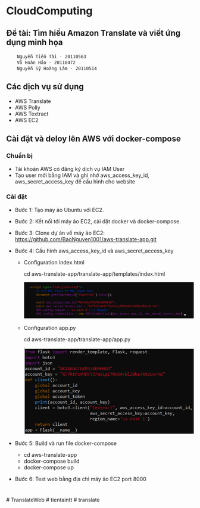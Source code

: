 # CloudComputing

## Đề tài: Tìm hiểu Amazon Translate và viết ứng dụng minh họa

        Nguyễn Tiến Tài - 20110563
        Võ Hoàn Hảo - 20110472
        Nguyễn Sỹ Hoàng Lâm - 20110514

## Các dịch vụ sử dụng

- AWS Translate
- AWS Polly
- AWS Textract
- AWS EC2

## Cài đặt và deloy lên AWS với docker-compose

### Chuẩn bị

- Tài khoản AWS có đăng ký dịch vụ IAM User
- Tạo user mới bằng IAM và ghi nhớ aws_access_key_id, aws_secret_access_key để cấu hình cho website

### Cài đặt

- Bước 1: Tạo máy ảo Ubuntu với EC2.

- Bước 2: Kết nối tới máy ảo EC2, cài đặt docker và docker-compose.

- Bước 3: Clone dự án về máy ảo EC2: https://github.com/BaoNguyen1001/aws-translate-app.git

- Bước 4: Cấu hình aws_access_key_id và aws_secret_access_key

  - Configuration index.html

    cd aws-translate-app/translate-app/templates/index.html

    ![](aws-translate-app/translate-app/assets/config_index.png)

  - Configuration app.py

    cd aws-translate-app/translate-app/app.py

    ![](aws-translate-app/translate-app/assets/config_app.png)

- Bước 5: Build và run file docker-compose

  - cd aws-translate-app
  - docker-compose build
  - docker-compose up

- Bước 6: Test web bằng địa chỉ máy ảo EC2 port 8000

#
#   T r a n s l a t e W e b 
 
 #   t i e n t a i n t t 
 
 #   t r a n s l a t e 
 
 